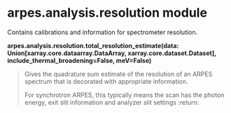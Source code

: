 # arpes.analysis.resolution module

Contains calibrations and information for spectrometer resolution.

**arpes.analysis.resolution.total\_resolution\_estimate(data:
Union\[xarray.core.dataarray.DataArray, xarray.core.dataset.Dataset\],
include\_thermal\_broadening=False, meV=False)**

> Gives the quadrature sum estimate of the resolution of an ARPES
> spectrum that is decorated with appropriate information.
> 
> For synchrotron ARPES, this typically means the scan has the photon
> energy, exit slit information and analyzer slit settings :return:
